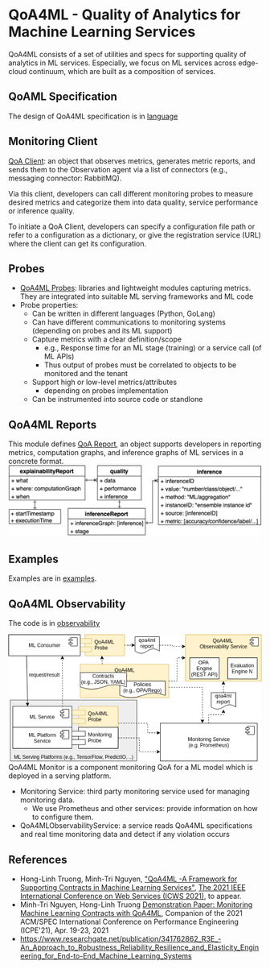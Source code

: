 # QoA4ML - Quality of Analytics for Machine Learning Services

QoA4ML consists of a set of utilities and specs for supporting quality of analytics in ML services. Especially, we focus on ML services across edge-cloud continuum, which are built as a composition of services.

## QoAML Specification

The design of QoA4ML specification is in [language](language/)

## Monitoring Client
[QoA Client](qoa4ml_lib/qoa4ml/): an object that observes metrics, generates metric reports, and sends them to the Observation agent via a list of connectors (e.g., messaging connector: RabbitMQ).

Via this client, developers can call different monitoring probes to measure desired metrics and categorize them into data quality, service performance or inference quality.

To initiate a QoA Client, developers can specify a configuration file path or refer to a configuration as a dictionary, or give the registration service (URL) where the client can get its configuration.

## Probes

* [QoA4ML Probes](qoa4ml_lib/qoa4ml/): libraries and lightweight modules capturing metrics. They are integrated into suitable ML serving frameworks and ML code
* Probe properties:
  - Can be written in different languages (Python, GoLang)
  - Can have different communications to monitoring systems (depending on probes and its ML support)
  - Capture metrics with a clear definition/scope
    - e.g., Response time for an ML stage (training) or a service call (of ML APIs)
    - Thus output of probes must be correlated to objects to be monitored and the tenant
  - Support high or low-level metrics/attributes
    - depending on probes implementation
  - Can be instrumented into source code or standlone
  

## QoA4ML Reports

This module defines [QoA Report](qoa4ml_lib/qoa4ml/), an object supports developers in reporting metrics, computation graphs, and inference graphs of ML services in a concrete format. 
![Report schema](img/inf_report.png)

## Examples

Examples are in [examples](example/).


## QoA4ML Observability

The code is in [observability](observability/)

![The overal architecture of the Observability Service](img/qoa4mlos-overview.png)
QoA4ML Monitor is a component monitoring QoA for a ML model which is deployed in a serving platform.


* Monitoring Service: third party monitoring service used for managing monitoring data.
  - We use Prometheus and other services: provide information on how to configure them.
* QoA4MLObservabilityService: a service reads QoA4ML specifications and real time monitoring data and detect if any violation occurs


## References
* Hong-Linh Truong, Minh-Tri Nguyen, ["QoA4ML -A Framework for Supporting Contracts in Machine Learning Services"](https://research.aalto.fi/files/65786264/main.pdf), [The 2021 IEEE International Conference on Web Services (ICWS 2021)](https://conferences.computer.org/icws/2021/), to appear.
*  Minh-Tri Nguyen, Hong-Linh Truong [Demonstration Paper: Monitoring Machine Learning Contracts with QoA4ML](https://research.aalto.fi/files/56621517/main.pdf), Companion of the 2021 ACM/SPEC International Conference on Performance Engineering (ICPE'21), Apr. 19-23, 2021
*   https://www.researchgate.net/publication/341762862_R3E_-An_Approach_to_Robustness_Reliability_Resilience_and_Elasticity_Engineering_for_End-to-End_Machine_Learning_Systems
